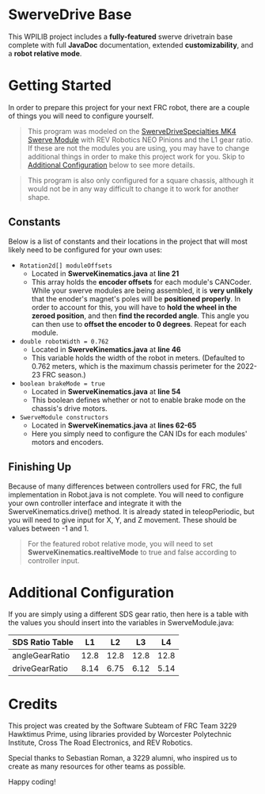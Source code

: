 # SwerveDrive Base
This WPILIB project includes a **fully-featured** swerve drivetrain base complete with full **JavaDoc** documentation, extended **customizability**, and a **robot relative mode**.

# Getting Started
In order to prepare this project for your next FRC robot, there are a couple of things you will need to configure yourself. 
>This program was modeled on the [SwerveDriveSpecialties MK4 Swerve Module](https://www.swervedrivespecialties.com/products/mk4-swerve-module) with REV Robotics NEO Pinions and the L1 gear ratio. If these are not the modules you are using, you may have to change additional things in order to make this project work for you. Skip to [Additional Configuration](#additional-configuration) below to see more details.

>This program is also only configured for a square chassis, although it would not be in any way difficult to change it to work for another shape.

## Constants
Below is a list of constants and their locations in the project that will most likely need to be configured for your own uses:

- `Rotation2d[] moduleOffsets`
	- Located in **SwerveKinematics.java** at **line 21**
	- This array holds the **encoder offsets** for each module's CANCoder. While your swerve modules are being assembled, it is **very unlikely** that the enoder's magnet's poles will be **positioned properly**. In order to account for this, you will have to **hold the wheel in the zeroed position**, and then **find the recorded angle**. This angle you can then use to **offset the encoder to 0 degrees**. Repeat for each module.
- `double robotWidth = 0.762`
	- Located in **SwerveKinematics.java** at **line 46**
	- This variable holds the width of the robot in meters. (Defaulted to 0.762 meters, which is the maximum chassis perimeter for the 2022-23 FRC season.)
- `boolean brakeMode = true`
	- Located in **SwerveKinematics.java** at **line 54**
	- This boolean defines whether or not to enable brake mode on the chassis's drive motors.
- `SwerveModule constructors`
	- Located in **SwerveKinematics.java** at **lines 62-65**
	- Here you simply need to configure the CAN IDs for each modules' motors and encoders.
## Finishing Up
Because of many differences between controllers used for FRC, the full implementation in Robot.java is not complete. You will need to configure your own controller interface and integrate it with the SwerveKinematics.drive() method. It is already stated in teleopPeriodic, but you will need to give input for X, Y, and Z movement. These should be values between -1 and 1.
>For the featured robot relative mode, you will need to set **SwerveKinematics.realtiveMode** to true and false according to  controller input.
# Additional Configuration
If you are simply using a different SDS gear ratio, then here is a table with the values you should insert into the variables in SwerveModule.java:

| SDS Ratio Table | L1   | L2   | L3   | L4   |
| --------------- | ---- | ---- | ---- | ---- |
| angleGearRatio  | 12.8 | 12.8 | 12.8 | 12.8 |
| driveGearRatio  | 8.14 | 6.75 | 6.12 | 5.14 |

# Credits
This project was created by the Software Subteam of FRC Team 3229 Hawktimus Prime, using libraries provided by Worcester Polytechnic Institute, Cross The Road Electronics, and REV Robotics.

Special thanks to Sebastian Roman, a 3229 alumni, who inspired us to create as many resources for other teams as possible.

Happy coding!
